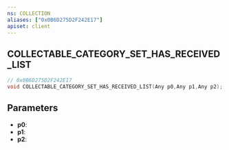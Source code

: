 ```yaml
---
ns: COLLECTION
aliases: ["0x0B6D275D2F242E17"]
apiset: client
---
```

## COLLECTABLE_CATEGORY_SET_HAS_RECEIVED_LIST

```c
// 0x0B6D275D2F242E17
void COLLECTABLE_CATEGORY_SET_HAS_RECEIVED_LIST(Any p0,Any p1,Any p2);
```


## Parameters
* **p0**:
* **p1**:
* **p2**: